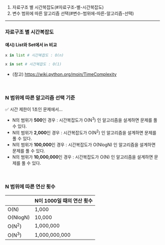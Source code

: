 1. 자료구조 별 시간복잡도(#자료구조-별-시간복잡도)
2. 변수 범위에 따른 알고리즘 선택(#변수-범위에-따른-알고리즘-선택)
---


### 자료구조 별 시간복잡도
#### 예시) List와 Set에서 **in** 비교
```python
x in list # 시간복잡도 : O(n)

x in set # 시간복잡도 : O(1)
```
- (참고) https://wiki.python.org/moin/TimeComplexity
<br>

### N 범위에 따른 알고리즘 선택 기준
✅ 시간 제한이 1초인 문제에서...

- N의 범위가 **500**인 경우 :  시간복잡도가 O(N<sup>3</sup>) 인 알고리즘을 설계하면 문제를 풀 수 있다.
- N의 범위가 **2,000**인 경우 : 시간복잡도가 O(N<sup>2</sup>) 인 알고리즘을 설계하면 문제를 풀 수 있다.
- N의 범위가 **100,000**인 경우 : 시간복잡도가 O(NlogN) 인 알고리즘을 설계하면 문제를 풀 수 있다.
- N의 범위가 **10,000,000**인 경우 : 시간복잡도가 O(N) 인 알고리즘을 설계하면 문제를 풀 수 있다.


<br>

### N 범위에 따른 연산 횟수

|  |N이 1000일 때의 연산 횟수|
|--|--|
| O(N) |1,000|
|O(NlogN)|10,000|
|O(N<sup>2</sup>)|1,000,000|
|O(N<sup>3</sup>)|1,000,000,000|
